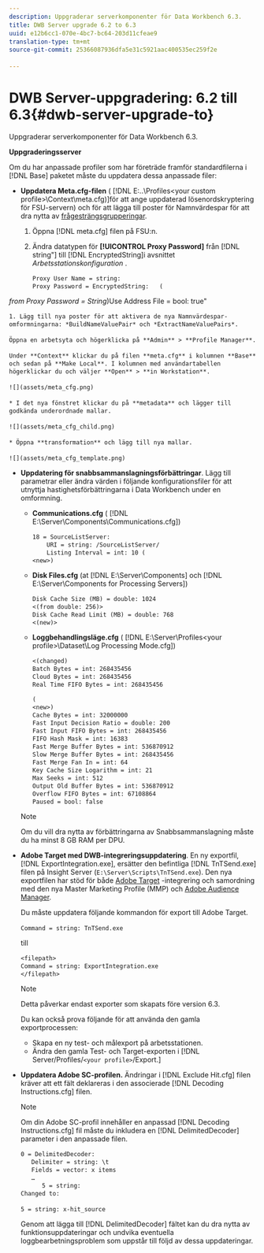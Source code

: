 ```yaml
---
description: Uppgraderar serverkomponenter för Data Workbench 6.3.
title: DWB Server upgrade 6.2 to 6.3
uuid: e12b6cc1-070e-4bc7-bc64-203d11cfeae9
translation-type: tm+mt
source-git-commit: 25366087936dfa5e31c5921aac400535ec259f2e

---
```



# DWB Server-uppgradering: 6.2 till 6.3{#dwb-server-upgrade-to}

Uppgraderar serverkomponenter för Data Workbench 6.3.

**Uppgraderingsserver**

Om du har anpassade profiler som har företräde framför standardfilerna i [!DNL Base] paketet måste du uppdatera dessa anpassade filer:

* **Uppdatera Meta.cfg-filen** ( [!DNL E:\..\Profiles\<your custom profile>\Context\meta.cfg)]för att ange uppdaterad lösenordskryptering för FSU-servern) och för att lägga till poster för Namnvärdespar för att dra nytta av [frågesträngsgrupperingar](../../../../home/c-inst-svr/c-upgrd-uninst-sftwr/c-upgrd-sftwr/c-6-2-to-6-3-upgrade.md#concept-42f74911b5714219a359b719badac8e0).

   1. Öppna [!DNL meta.cfg] filen på FSU:n.
   1. Ändra datatypen för **[!UICONTROL Proxy Password]** från [!DNL string"] till [!DNL EncryptedString]i avsnittet *Arbetsstationskonfiguration* .

      ```
      Proxy User Name = string: 
      Proxy Password = EncryptedString:   ( 
      
<i>from Proxy Password = String</i>)Use Address File = bool: true&quot;

    1. Lägg till nya poster för att aktivera de nya Namnvärdespar-omformningarna: *BuildNameValuePair* och *ExtractNameValuePairs*.
    
    Öppna en arbetsyta och högerklicka på **Admin** > **Profile Manager**.
    
    Under **Context** klickar du på filen **meta.cfg** i kolumnen **Base** och sedan på **Make Local**. I kolumnen med användartabellen högerklickar du och väljer **Open** > **in Workstation**.
    
    ![](assets/meta_cfg.png)
    
    * I det nya fönstret klickar du på **metadata** och lägger till godkända underordnade mallar.
    
    ![](assets/meta_cfg_child.png)
    
    * Öppna **transformation** och lägg till nya mallar.
    
    ![](assets/meta_cfg_template.png)

* **Uppdatering för snabbsammanslagningsförbättringar**. Lägg till parametrar eller ändra värden i följande konfigurationsfiler för att utnyttja hastighetsförbättringarna i Data Workbench under en omformning.

   * **Communications.cfg** ( [!DNL E:\Server\Components\Communications.cfg])

      ```
      18 = SourceListServer:  
          URI = string: /SourceListServer/ 
          Listing Interval = int: 10 ( 
      <new>)
      ```

   * **Disk Files.cfg** (at [!DNL E:\Server\Components] och [!DNL E:\Server\Components for Processing Servers])

      ```
      Disk Cache Size (MB) = double: 1024  
      <(from double: 256)> 
      Disk Cache Read Limit (MB) = double: 768  
      <(new)>
      ```

   * **Loggbehandlingsläge.cfg** ( [!DNL E:\Server\Profiles\<your profile>\Dataset\Log Processing Mode.cfg])

      ```
      <(changed) 
      Batch Bytes = int: 268435456 
      Cloud Bytes = int: 268435456 
      Real Time FIFO Bytes = int: 268435456
      ```

      ```
      ( 
      <new>) 
      Cache Bytes = int: 32000000 
      Fast Input Decision Ratio = double: 200 
      Fast Input FIFO Bytes = int: 268435456 
      FIFO Hash Mask = int: 16383 
      Fast Merge Buffer Bytes = int: 536870912 
      Slow Merge Buffer Bytes = int: 268435456 
      Fast Merge Fan In = int: 64 
      Key Cache Size Logarithm = int: 21 
      Max Seeks = int: 512 
      Output Old Buffer Bytes = int: 536870912 
      Overflow FIFO Bytes = int: 67108864 
      Paused = bool: false
      ```
   >[!NOTE]
   >
   >Om du vill dra nytta av förbättringarna av Snabbsammanslagning måste du ha minst 8 GB RAM per DPU.

* **Adobe Target med DWB-integreringsuppdatering**. En ny exportfil, [!DNL ExportIntegration.exe], ersätter den befintliga [!DNL TnTSend.exe] filen på Insight Server (`E:\Server\Scripts\TnTSend.exe`). Den nya exportfilen har stöd för både [Adobe Target](https://www.adobe.com/marketing/target.html) -integrering och samordning med den nya Master Marketing Profile (MMP) och [Adobe Audience Manager](https://www.adobe.com/analytics/audience-manager.html).

   Du måste uppdatera följande kommandon för export till Adobe Target.

   `Command = string: TnTSend.exe`

   till

   ```
   <filepath>
   Command = string: ExportIntegration.exe 
   </filepath>
   ```

   >[!NOTE]
   >
   >Detta påverkar endast exporter som skapats före version 6.3.

   Du kan också prova följande för att använda den gamla exportprocessen:

   * Skapa en ny test- och målexport på arbetsstationen.
   * Ändra den gamla Test- och Target-exporten i [!DNL Server/Profiles/`<your profile>`/Export.]

* **Uppdatera Adobe SC-profilen.** Ändringar i [!DNL Exclude Hit.cfg] filen kräver att ett fält deklareras i den associerade [!DNL Decoding Instructions.cfg] filen.

   >[!NOTE]
   >
   >Om din Adobe SC-profil innehåller en anpassad [!DNL Decoding Instructions.cfg] fil måste du inkludera en [!DNL DelimitedDecoder] parameter i den anpassade filen.

   ```
   0 = DelimitedDecoder: 
      Delimiter = string: \t 
      Fields = vector: x items 
      …  
         5 = string: 
   Changed to: 
   
   5 = string: x-hit_source
   ```

   Genom att lägga till [!DNL DelimitedDecoder] fältet kan du dra nytta av funktionsuppdateringar och undvika eventuella loggbearbetningsproblem som uppstår till följd av dessa uppdateringar.
